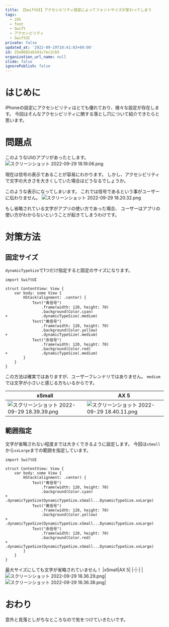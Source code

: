```yaml
---
title: 【SwiftUI】アクセシビリティ設定によってフォントサイズが変わってしまう
tags:
  - iOS
  - font
  - Swift
  - アクセシビリティ
  - SwiftUI
private: false
updated_at: '2022-09-29T18:41:03+09:00'
id: 25e8602ab341c7ec2cb5
organization_url_name: null
slide: false
ignorePublish: false
---
```

# はじめに
iPhoneの設定にアクセシビリティはとても優れており、様々な設定が存在します。
今回はそんなアクセシビリティに関する落とし穴について紹介できたらと思います。

# 問題点
このようなUIのアプリがあったとします。
![スクリーンショット 2022-09-29 18.19.06.png](https://qiita-image-store.s3.ap-northeast-1.amazonaws.com/0/1745371/410396f6-40a7-45ca-7cbe-39cc12484d66.png)

現在は信号の表示であることが容易にわかります。
しかし、アクセシビリティで文字の大きさを大きくしていた場合はどうなるでしょうか。

このような表示になってしまいます。
これでは信号であるという事がユーザーに伝わりません。
![スクリーンショット 2022-09-29 18.20.32.png](https://qiita-image-store.s3.ap-northeast-1.amazonaws.com/0/1745371/80475eba-5ee8-0ae4-3481-61a8b68a281b.png)

もし省略されている文字がアプリの使い方であった場合、
ユーザーはアプリの使い方がわからないということが起きてしまうわけです。

# 対策方法
## 固定サイズ
`dynamicTypeSize`で1つだけ指定すると固定のサイズになります。
```diff_swift
import SwiftUI

struct ContentView: View {
    var body: some View {
        HStack(alignment: .center) {
            Text("青信号")
                .frame(width: 120, height: 70)
                .background(Color.cyan)
+               .dynamicTypeSize(.medium)
            Text("黄信号")
                .frame(width: 120, height: 70)
                .background(Color.yellow)
+               .dynamicTypeSize(.medium)
            Text("赤信号")
                .frame(width: 120, height: 70)
                .background(Color.red)
+               .dynamicTypeSize(.medium)
        }
    }
}
```
この方法は確実ではありますが、ユーザーフレンドリではありません。
`medium`では文字が小さいと感じる方もいるからです。

|xSmall|AX 5|
|-|-|
|![スクリーンショット 2022-09-29 18.39.39.png](https://qiita-image-store.s3.ap-northeast-1.amazonaws.com/0/1745371/2bfb961c-3aa2-089e-de3a-a87a451ef534.png)|![スクリーンショット 2022-09-29 18.40.11.png](https://qiita-image-store.s3.ap-northeast-1.amazonaws.com/0/1745371/b1ff1146-82e2-fe5e-e366-c2aadd0aab8e.png)|




## 範囲指定
文字が省略されない程度までは大きくできるように設定します。
今回は`xSmall`から`xxLarge`までの範囲を指定しています。
```diff_swift
import SwiftUI

struct ContentView: View {
    var body: some View {
        HStack(alignment: .center) {
            Text("青信号")
                .frame(width: 120, height: 70)
                .background(Color.cyan)
+               .dynamicTypeSize(DynamicTypeSize.xSmall...DynamicTypeSize.xxLarge)
            Text("黄信号")
                .frame(width: 120, height: 70)
                .background(Color.yellow)
+               .dynamicTypeSize(DynamicTypeSize.xSmall...DynamicTypeSize.xxLarge)
            Text("赤信号")
                .frame(width: 120, height: 70)
                .background(Color.red)
+               .dynamicTypeSize(DynamicTypeSize.xSmall...DynamicTypeSize.xxLarge)
        }
    }
}
```

最大サイズにしても文字が省略されていません！
|xSmall|AX 5|
|-|-|
|![スクリーンショット 2022-09-29 18.36.29.png](https://qiita-image-store.s3.ap-northeast-1.amazonaws.com/0/1745371/c59b57fb-c52e-a2d3-dede-589b16c87538.png)|![スクリーンショット 2022-09-29 18.36.38.png](https://qiita-image-store.s3.ap-northeast-1.amazonaws.com/0/1745371/f64b842f-3021-2a65-69ec-6f0274dab467.png)|

# おわり
意外と見落としがちなところなので気をつけていきたいです。
